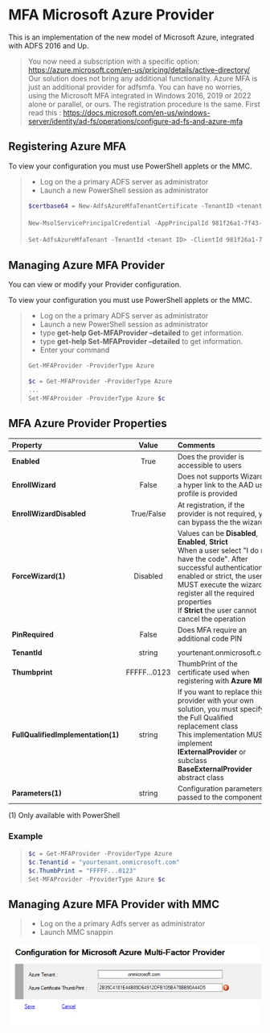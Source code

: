 # MFA Microsoft Azure Provider
This is an implementation of the new model of Microsoft Azure, integrated with ADFS 2016 and Up.
>You now need a subscription with a specific option: https://azure.microsoft.com/en-us/pricing/details/active-directory/ 
>Our solution does not bring any additional functionality. Azure MFA is just an additional provider for adfsmfa.
>You can have no worries, using the Microsoft MFA integrated in Windows 2016, 2019 or 2022 alone or parallel, or ours.
>The registration procedure is the same.
>First read this : <https://docs.microsoft.com/en-us/windows-server/identity/ad-fs/operations/configure-ad-fs-and-azure-mfa>



## Registering Azure MFA

To view your configuration you must use PowerShell applets or the MMC.
>+ Log on the a primary ADFS server  as administrator
>+ Launch a new PowerShell session as administrator
>```powershell
>$certbase64 = New-AdfsAzureMfaTenantCertificate -TenantID <tenantID>
>
>New-MsolServicePrincipalCredential -AppPrincipalId 981f26a1-7f43-403b-a875-f8b09b8cd720 -Type asymmetric -Usage verify -Value $certBase64
> 
>Set-AdfsAzureMfaTenant -TenantId <tenant ID> -ClientId 981f26a1-7f43-403b-a875-f8b09b8cd720
>```



## Managing Azure MFA Provider

You can view or modify your Provider configuration.

To view your configuration you must use PowerShell applets or the MMC.
>+ Log on the a primary ADFS server  as administrator
>+ Launch a new PowerShell session as administrator
>+ type **get-help Get-MFAProvider –detailed** to get information.
>+ type **get-help Set-MFAProvider –detailed** to get information.
>+ Enter your command
>```powershell
>Get-MFAProvider -ProviderType Azure
>```
>```powershell
> $c = Get-MFAProvider -ProviderType Azure
>...
>Set-MFAProvider -ProviderType Azure $c
>```



## MFA Azure Provider Properties

Property|Value|Comments
:---|:---:|:---
**Enabled**|True|Does the provider is accessible to users
**EnrollWizard**|False|Does not supports Wizards, a hyper link to the AAD user profile is provided
**EnrollWizardDisabled**|True/False|At registration, if the provider is not required, you can bypass the the wizard.
**ForceWizard(1)**|Disabled|Values can be **Disabled**, **Enabled**, **Strict**<br>When a user select "I do not have the code". After successful authentication, if enabled or strict, the user MUST execute the wizard to register all the required properties<br>If **Strict** the user cannot cancel the operation
**PinRequired**|False|Does MFA require an additional code PIN
||
**TenantId**|string|yourtenant.onmicrosoft.com
**Thumbprint**|FFFFF...0123|ThumbPrint of the certificate used when registering with **Azure MFA**
**FullQualifiedImplementation(1)**|string|If you want to replace this provider with your own solution, you must specify the Full Qualified replacement class<br>This implementation MUST implement **IExternalProvider** or subclass **BaseExternalProvider** abstract class
**Parameters(1)**|string|Configuration parameters passed to the component

(1) Only available with PowerShell

### Example
>```powershell
>$c = Get-MFAProvider -ProviderType Azure
>$c.Tenantid = "yourtenant.onmicrosoft.com"
>$c.ThumbPrint = "FFFFF...0123"
>Set-MFAProvider -ProviderType Azure $c
>```



## Managing Azure MFA Provider with MMC

>+ Log on the a primary Adfs server  as administrator
>+ Launch MMC snappin

![MMC AZPROV](azureproviderconfig.png)


